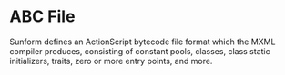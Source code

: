 # ABC File

Sunform defines an ActionScript bytecode file format which the MXML compiler produces, consisting of constant pools, classes, class static initializers, traits, zero or more entry points, and more.
